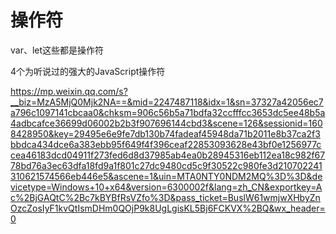 # 操作符





var、let这些都是操作符



4个为听说过的强大的JavaScript操作符

https://mp.weixin.qq.com/s?__biz=MzA5MjQ0Mjk2NA==&mid=2247487118&idx=1&sn=37327a42056ec7a796c1097141cbcaa0&chksm=906c56b5a71bdfa32ccfffcc3653dc5ee48b5a4adbcafce36699d06002b2b3f907696144cbd3&scene=126&sessionid=1608428950&key=29495e6e9fe7db130b74fadeaf45948da71b2011e8b37ca2f3bbdca434dce6a383ebb95f649f4f396ceaf22853093628e43bf0e1256977ccea46183dcd04911f273fed6d8d37985ab4ea0b28945316eb112ea18c982f6778bd76a3ec63dfa18fd9a1f801c27dc9480cd5c9f30522c980fe3d210702241310621574566eb446e5&ascene=1&uin=MTA0NTY0NDM2MQ%3D%3D&devicetype=Windows+10+x64&version=6300002f&lang=zh_CN&exportkey=Ac%2BjGAQtC%2Bc7kBYBfRsVZfo%3D&pass_ticket=BuslW61wmjwXHbyZnOzcZosIyF1kvQtIsmDHm0QOjP9k8UgLgisKL5Bj6FCKVX%2BQ&wx_header=0